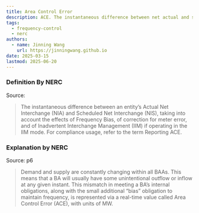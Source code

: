 ```yaml
---
title: Area Control Error
description: ACE. The instantaneous difference between net actual and scheduled interchange.
tags:
  - frequency-control
  - nerc
authors:
  - name: Jinning Wang
    url: https://jinningwang.github.io
date: 2025-03-15
lastmod: 2025-06-20
---
```


### Definition By NERC

Source: <d-cite key="nerc2024glossary"></d-cite>

> The instantaneous difference between an entity’s Actual Net Interchange (NIA) and Scheduled Net Interchange (NIS), taking into account the effects of Frequency Bias, of correction for meter error, and of Inadvertent Interchange Management (IIM) if operating in the IIM mode. For compliance usage, refer to the term Reporting ACE.

### Explanation by NERC

Source: <d-cite key="nerc2021balancing"></d-cite> p6

> Demand and supply are constantly changing within all BAAs. This means that a BA will usually have some unintentional outflow or inflow at any given instant. This mismatch in meeting a BA’s internal obligations, along with the small additional “bias” obligation to maintain frequency, is represented via a real-time value called Area Control Error (ACE), with units of MW.
